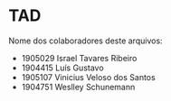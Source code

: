 # TAD
Nome dos colaboradores deste arquivos:

- 1905029 Israel Tavares Ribeiro
- 1904415 Luís Gustavo
- 1905107 Vinicius Veloso dos Santos
- 1904751 Weslley Schunemann
